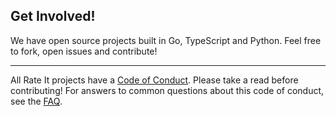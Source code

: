 ## Get Involved!

We have open source projects built in Go, TypeScript and Python. Feel free to fork, open issues and contribute!

---

All Rate It projects have a [Code of Conduct](../CODE_OF_CONDUCT.md). Please take a read before contributing! For answers to common questions about this code of conduct, see the [FAQ](https://www.contributor-covenant.org/faq).

